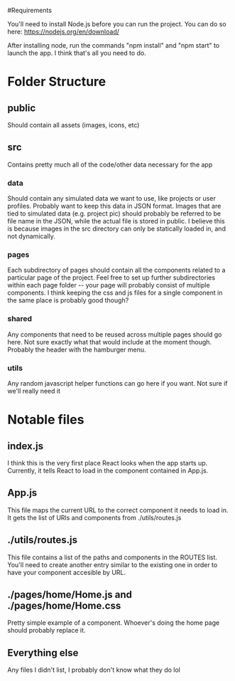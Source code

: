 #Requirements

You'll need to install Node.js before you can run the project. You can do so here: https://nodejs.org/en/download/

After installing node, run the commands "npm install" and "npm start" to launch the app. I think that's all you need to do.

# Folder Structure

## public
Should contain all assets (images, icons, etc)

## src

Contains pretty much all of the code/other data necessary for the app

### data

Should contain any simulated data we want to use, like projects or user profiles. Probably want to keep this data in JSON format. Images that are tied to simulated data (e.g. project pic) should probably be referred to be file name in the JSON, while the actual file is stored in public. I believe this is because images in the src directory can only be statically loaded in, and not dynamically.

### pages

Each subdirectory of pages should contain all the components related to a particular page of the project. Feel free to set up further subdirectories within each page folder -- your page will probably consist of multiple components. I think keeping the css and js files for a single component in the same place is probably good though?

### shared

Any components that need to be reused across multiple pages should go here. Not sure exactly what that would include at the moment though. Probably the header with the hamburger menu.

### utils

Any random javascript helper functions can go here if you want. Not sure if we'll really need it

# Notable files

## index.js 

I think this is the very first place React looks when the app starts up. Currently, it tells React to load in the component contained in App.js.

## App.js

This file maps the current URL to the correct component it needs to load in. It gets the list of URls and components from ./utils/routes.js

## ./utils/routes.js

This file contains a list of the paths and components in the ROUTES list. You'll need to create another entry similar to the existing one in order to have your component accesible by URL.


## ./pages/home/Home.js and ./pages/home/Home.css

Pretty simple example of a component. Whoever's doing the home page should probably replace it.

## Everything else

Any files I didn't list, I probably don't know what they do lol


